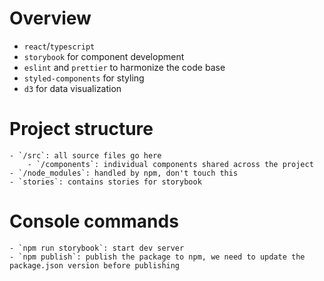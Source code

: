 # Overview

- `react`/`typescript`
- `storybook` for component development
- `eslint` and `prettier` to harmonize the code base
- `styled-components` for styling
- `d3` for data visualization

# Project structure

    - `/src`: all source files go here
        - `/components`: individual components shared across the project
    - `/node_modules`: handled by npm, don't touch this
    - `stories`: contains stories for storybook

# Console commands

    - `npm run storybook`: start dev server
    - `npm publish`: publish the package to npm, we need to update the package.json version before publishing
